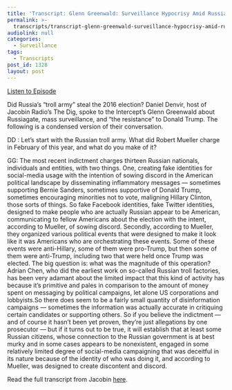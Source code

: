 ```yaml
---
title: 'Transcript: Glenn Greenwald: Surveillance Hypocrisy Amid Russiagate Mania'
permalink: >-
  transcripts/transcript-glenn-greenwald-surveillance-hypocrisy-amid-russiagate-mania/
audiolink: null
categories:
  - Surveillance
tags:
  - Transcripts
post_id: 1328
layout: post
---
```


[Listen to Episode](https://www.thedigradio.com/podcast/glenn-greenwald-surveillance-hypocrisy-amid-russiagate-mania/)

Did Russia’s “troll army” steal the 2016 election? Daniel Denvir, host of Jacobin Radio’s The Dig, spoke to the Intercept’s Glenn Greenwald about Russiagate, mass surveillance, and “the resistance” to Donald Trump. The following is a condensed version of their conversation.

DD
: Let’s start with the Russian troll army. What did Robert Mueller charge in February of this year, and what do you make of it?

GG:
The most recent indictment charges thirteen Russian nationals, individuals and entities, with two things. One, creating fake identities for social-media usage with the intention of sowing discord in the American political landscape by disseminating inflammatory messages — sometimes supporting Bernie Sanders, sometimes supportive of Donald Trump, sometimes encouraging minorities not to vote, maligning Hillary Clinton, those sorts of things. So fake Facebook identities, fake Twitter identities, designed to make people who are actually Russian appear to be American, communicating to fellow Americans about the election with the intent, according to Mueller, of sowing discord. Secondly, according to Mueller, they organized various political events that were designed to make it look like it was Americans who are orchestrating these events. Some of these events were anti-Hillary, some of them were pro-Trump, but then some of them were anti-Trump, including two that were held once Trump was elected. The big question is: what was the magnitude of this operation? Adrian Chen, who did the earliest work on so-called Russian troll factories, has been very adamant about the limited impact that this kind of activity has because it’s primitive and pales in comparison to the amount of money spent on messaging by political campaigns, let alone US corporations and lobbyists.So there does seem to be a fairly small quantity of disinformation campaigns — sometimes the information was actually accurate in critiquing certain candidates or supporting others. So if you believe the indictment — and of course it hasn’t been yet proven, they’re just allegations by one prosecutor — but if it turns out to be true, it will establish that at least some Russian citizens, whose connection to the Russian government is at best murky and in some cases appears to be nonexistent, engaged in some relatively limited degree of social-media campaigning that was deceitful in its nature because of the identity of who was doing it, and according to Mueller, was designed to create discontent and discord.

Read the full transcript from Jacobin
[here](https://www.jacobinmag.com/2018/04/russiagate-surveillance-politics-russian-trolls-greenwald).
